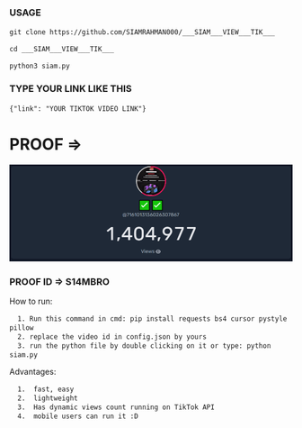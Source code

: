 ### USAGE 
```
git clone https://github.com/SIAMRAHMAN000/___SIAM___VIEW___TIK___
 ```
 ```
 cd ___SIAM___VIEW___TIK___
 ```
 ```
 python3 siam.py
 ```
 ### TYPE YOUR LINK LIKE THIS 
 ```
 {"link": "YOUR TIKTOK VIDEO LINK"}
 ```
# PROOF =>
<p align="center"> 
<img src="https://raw.githubusercontent.com/SIAMRAHMAN000/___SIAM___VIEW___TIK___/main/img/1.PNG"></img>
</p>

### PROOF ID => S14MBRO


How to run:
```
  1. Run this command in cmd: pip install requests bs4 cursor pystyle pillow
  2. replace the video id in config.json by yours
  3. run the python file by double clicking on it or type: python siam.py
```

Advantages:
```
  1.  fast, easy
  2.  lightweight
  3.  Has dynamic views count running on TikTok API
  4.  mobile users can run it :D
```
